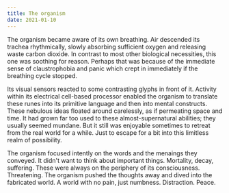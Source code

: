 ```yaml
---
title: The organism
date: 2021-01-10
---
```


The organism became aware of its own breathing. Air descended its trachea rhythmically, slowly absorbing sufficient oxygen and releasing waste carbon dioxide. In contrast to most other biological necessities, this one was soothing for reason. Perhaps that was because of the immediate sense of claustrophobia and panic which crept in immediately if the breathing cycle stopped.

Its visual sensors reacted to some contrasting glyphs in front of it. Activity within its electrical cell-based processor enabled the organism to translate these runes into its primitive language and then into mental constructs. These nebulous ideas floated around carelessly, as if permeating space and time. It had grown far too used to these almost-supernatural abilities; they usually seemed mundane. But it still was enjoyable sometimes to retreat from the real world for a while. Just to escape for a bit into this limitless realm of possibility.

The organism focused intently on the words and the menaings they conveyed. It didn't want to think about important things. Mortality, decay, suffering. These were always on the periphery of its consciousness. Threatening. The organism pushed the thoughts away and dived into the fabricated world. A world with no pain, just numbness. Distraction. Peace.
